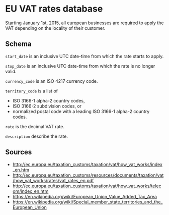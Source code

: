 EU VAT rates database
====================


Starting January 1st, 2015, all european businesses are required to apply the VAT depending
on the locality of their customer.


Schema
------

`start_date` is an inclusive UTC date-time from which the rate starts to apply.

`stop_date` is an inclusive UTC date-time from which the rate is no longer valid.

`currency_code` is an ISO 4217 currency code.

`territory_code` is a list of
  * ISO 3166-1 alpha-2 country codes,
  * ISO 3166-2 subdivision codes, or
  * normalized postal code with a leading ISO 3166-1 alpha-2 country codes.
  
`rate` is the decimal VAT rate.
  
`description` describe the rate.


Sources
-------

* http://ec.europa.eu/taxation_customs/taxation/vat/how_vat_works/index_en.htm
* http://ec.europa.eu/taxation_customs/resources/documents/taxation/vat/how_vat_works/rates/vat_rates_en.pdf
* http://ec.europa.eu/taxation_customs/taxation/vat/how_vat_works/telecom/index_en.htm
* https://en.wikipedia.org/wiki/European_Union_Value_Added_Tax_Area
* https://en.wikipedia.org/wiki/Special_member_state_territories_and_the_European_Union
